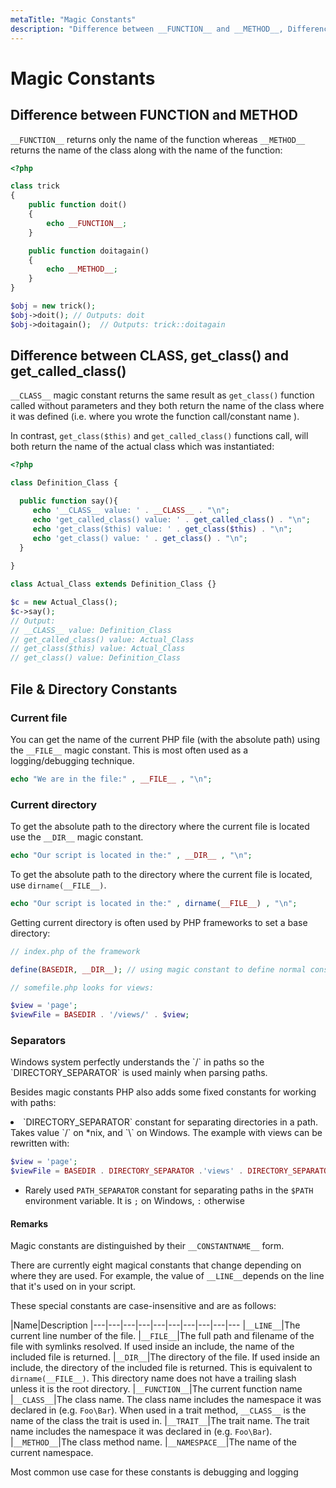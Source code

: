```yaml
---
metaTitle: "Magic Constants"
description: "Difference between __FUNCTION__ and __METHOD__, Difference between __CLASS__, get_class() and get_called_class(), File & Directory Constants"
---
```


# Magic Constants



## Difference between __FUNCTION__ and __METHOD__


`__FUNCTION__` returns only the name of the function whereas `__METHOD__` returns the name of the class along with the name of the function:

```php
<?php

class trick
{
    public function doit()
    {
        echo __FUNCTION__;
    }

    public function doitagain()
    {
        echo __METHOD__;
    }
}

$obj = new trick();
$obj->doit(); // Outputs: doit
$obj->doitagain();  // Outputs: trick::doitagain

```



## Difference between __CLASS__, get_class() and get_called_class()


`__CLASS__` magic constant returns the same result as `get_class()` function called without parameters and they both return the name of the class where it was defined (i.e. where you wrote the function call/constant name ).

In contrast, `get_class($this)` and `get_called_class()` functions call, will both return the name of the actual class which was instantiated:

```php
<?php

class Definition_Class {

  public function say(){
     echo '__CLASS__ value: ' . __CLASS__ . "\n";
     echo 'get_called_class() value: ' . get_called_class() . "\n";
     echo 'get_class($this) value: ' . get_class($this) . "\n";
     echo 'get_class() value: ' . get_class() . "\n";
  }
  
}

class Actual_Class extends Definition_Class {}

$c = new Actual_Class();
$c->say();
// Output:
// __CLASS__ value: Definition_Class
// get_called_class() value: Actual_Class
// get_class($this) value: Actual_Class
// get_class() value: Definition_Class

```



## File & Directory Constants


### Current file

You can get the name of the current PHP file (with the absolute path) using the `__FILE__` magic constant. This is most often used as a logging/debugging technique.

```php
echo "We are in the file:" , __FILE__ , "\n";

```

### Current directory

To get the absolute path to the directory where the current file is located use the `__DIR__` magic constant.

```php
echo "Our script is located in the:" , __DIR__ , "\n";

```

To get the absolute path to the directory where the current file is located, use `dirname(__FILE__)`.

```php
echo "Our script is located in the:" , dirname(__FILE__) , "\n";

```

Getting current directory is often used by PHP frameworks to set a base directory:

```php
// index.php of the framework

define(BASEDIR, __DIR__); // using magic constant to define normal constant

```

```php
// somefile.php looks for views:

$view = 'page';
$viewFile = BASEDIR . '/views/' . $view;

```

### Separators

> 
<p>Windows system perfectly understands the `/` in paths so the
`DIRECTORY_SEPARATOR` is used mainly when parsing paths.</p>


Besides magic constants PHP also adds some fixed constants for working with paths:

<li>`DIRECTORY_SEPARATOR` constant for separating directories in a path. Takes value  `/` on *nix, and `\` on Windows.
The example with views can be rewritten with:</li>

```php
$view = 'page';
$viewFile = BASEDIR . DIRECTORY_SEPARATOR .'views' . DIRECTORY_SEPARATOR . $view;

```


- Rarely used `PATH_SEPARATOR` constant for separating paths in the `$PATH` environment variable. It is `;` on Windows, `:` otherwise



#### Remarks


Magic constants are distinguished by their `__CONSTANTNAME__` form.

There are currently eight magical constants that change depending on where they are used. For example, the value of `__LINE__`depends on the line that it's used on in your script.

These special constants are case-insensitive and are as follows:

|Name|Description
|---|---|---|---|---|---|---|---|---|---
|`__LINE__`|The current line number of the file.
|`__FILE__`|The full path and filename of the file with symlinks resolved. If used inside an include, the name of the included file is returned.
|`__DIR__`|The directory of the file. If used inside an include, the directory of the included file is returned. This is equivalent to `dirname(__FILE__)`. This directory name does not have a trailing slash unless it is the root directory.
|`__FUNCTION__`|The current function name
|`__CLASS__`|The class name. The class name includes the namespace it was declared in (e.g. `Foo\Bar`). When used in a trait method, `__CLASS__` is the name of the class the trait is used in.
|`__TRAIT__`|The trait name. The trait name includes the namespace it was declared in (e.g. `Foo\Bar`).
|`__METHOD__`|The class method name.
|`__NAMESPACE__`|The name of the current namespace.

Most common use case for these constants is debugging and logging

